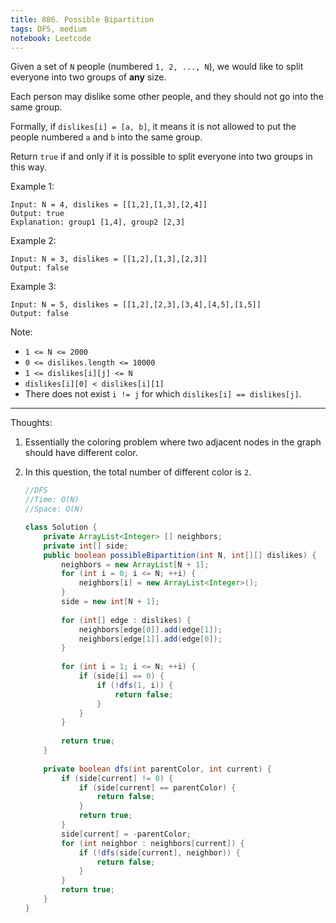 ```yaml
---
title: 886. Possible Bipartition
tags: DFS, medium
notebook: Leetcode
---
```


Given a set of `N` people (numbered `1, 2, ..., N`), we would like to split everyone into two groups of **any** size.

Each person may dislike some other people, and they should not go into the same group. 

Formally, if `dislikes[i] = [a, b]`, it means it is not allowed to put the people numbered `a` and `b` into the same group.

Return `true` if and only if it is possible to split everyone into two groups in this way.

Example 1:
```
Input: N = 4, dislikes = [[1,2],[1,3],[2,4]]
Output: true
Explanation: group1 [1,4], group2 [2,3]
```
Example 2:
```
Input: N = 3, dislikes = [[1,2],[1,3],[2,3]]
Output: false
```
Example 3:
```
Input: N = 5, dislikes = [[1,2],[2,3],[3,4],[4,5],[1,5]]
Output: false
``` 

Note:

- `1 <= N <= 2000`
- `0 <= dislikes.length <= 10000`
- `1 <= dislikes[i][j] <= N`
- `dislikes[i][0] < dislikes[i][1]`
- There does not exist `i != j` for which `dislikes[i] == dislikes[j]`.

----------
Thoughts:
1. Essentially the coloring problem where two adjacent nodes in the graph should have different color.
2. In this question, the total number of different color is `2`.

    ```Java
    //DFS
    //Time: O(N)
    //Space: O(N)

    class Solution {
        private ArrayList<Integer> [] neighbors;
        private int[] side;
        public boolean possibleBipartition(int N, int[][] dislikes) {
            neighbors = new ArrayList[N + 1];
            for (int i = 0; i <= N; ++i) {
                neighbors[i] = new ArrayList<Integer>();
            }
            side = new int[N + 1];
            
            for (int[] edge : dislikes) {
                neighbors[edge[0]].add(edge[1]);
                neighbors[edge[1]].add(edge[0]);
            }
            
            for (int i = 1; i <= N; ++i) {
                if (side[i] == 0) {
                    if (!dfs(1, i)) {
                        return false;
                    }
                }
            }
            
            return true;
        }
        
        private boolean dfs(int parentColor, int current) {
            if (side[current] != 0) {
                if (side[current] == parentColor) {
                    return false;
                }
                return true;
            }
            side[current] = -parentColor;
            for (int neighbor : neighbors[current]) {
                if (!dfs(side[current], neighbor)) {
                    return false;
                }
            }
            return true;
        }
    }
    ```
